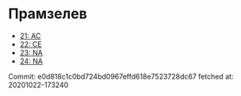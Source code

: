 # Прамзелев
- [21: AC](21.md)
- [22: CE](22.md)
- [23: NA](23.md)
- [24: NA](24.md)

Commit: e0d818c1c0bd724bd0967effd618e7523728dc67
 fetched at: 20201022-173240
